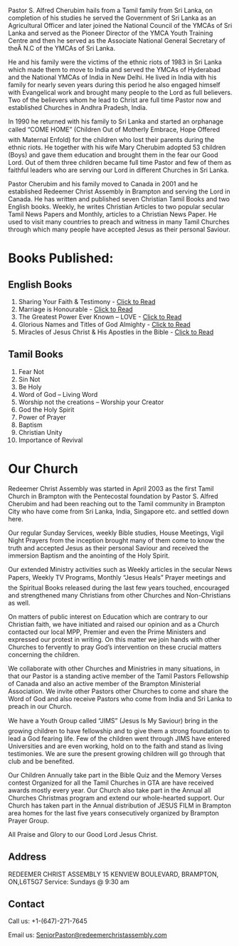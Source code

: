 Pastor S. Alfred Cherubim hails from a Tamil family from Sri Lanka, on completion of his studies he served the Government of Sri Lanka as an Agricultural Officer and later joined the National Council of the YMCAs of Sri Lanka and served as the Pioneer Director of the YMCA Youth Training Centre and then he served as the Associate National General Secretary of theÂ N.C of the YMCAs of Sri Lanka.

He and his family were the victims of the ethnic riots of 1983 in Sri Lanka which made them to move to India and served the YMCAs of Hyderabad and the National YMCAs of India in New Delhi. He lived in India with his family for nearly seven years during this period he also engaged himself with Evangelical work and brought many people to the Lord as full believers. Two of the believers whom he lead to Christ are full time Pastor now and established Churches in Andhra Pradesh, India.

In 1990 he returned with his family to Sri Lanka and started an orphanage called “COME HOME” (Children Out of Motherly Embrace, Hope Offered with Maternal Enfold) for the children who lost their parents during the ethnic riots. He together with his wife Mary Cherubim adopted 53 children (Boys) and gave them education and brought them in the fear our Good Lord. Out of them three children became full time Pastor and few of them as faithful leaders who are serving our Lord in different Churches in Sri Lanka.

Pastor Cherubim and his family moved to Canada in 2001 and he established Redeemer Christ Assembly in Brampton and serving the Lord in Canada. He has written and published seven Christian Tamil Books and two English books. Weekly, he writes Christian Articles to two popular secular Tamil News Papers and Monthly, articles to a Christian News Paper. He used to visit many countries to preach and witness in many Tamil Churches through which many people have accepted Jesus as their personal Saviour.

# Books Published:

## English Books

1. Sharing Your Faith & Testimony - [Click to Read](English-Books/SHARING%20YOUR%20FAITH%20AND%20TESTIMONY%20-%20FINAL%202025.pdf)
2. Marriage is Honourable - [Click to Read](English-Books/MARRIAGE%20IS%20HONOURABLE%20-%20FINAL%202025.pdf)
3. The Greatest Power Ever Known – LOVE - [Click to Read](English-Books/THE%20Greatest%20Power%20Ever%20Known%20-%20LOVE%20-%20FINAL%202025.pdf)
4. Glorious Names and Titles of God Almighty - [Click to Read](English-Books/GLORIOUS%20NAME%20of%20God%20Almighty%20-%20NEW%20PROJECT%202025.pdf)
5. Miracles of Jesus Christ & His Apostles in the Bible - [Click to Read](English-Books/MIRACLES%20OF%20JESUS%20%26%20APOSTLES%20IN%20THE%20BIBLE%20-%20NEW%20PROJECT%202025.pdf)
 

## Tamil Books

1. Fear Not
2. Sin Not
3. Be Holy
4. Word of God – Living Word
5. Worship not the creations – Worship your Creator
6. God the Holy Spirit
7. Power of Prayer
8. Baptism
9. Christian Unity
10. Importance of Revival

# Our Church

Redeemer Christ Assembly was started in April 2003 as the first Tamil Church in Brampton with the Pentecostal foundation by Pastor S. Alfred Cherubim and had been reaching out to the Tamil community in Brampton City who have come from Sri Lanka, India, Singapore etc. and settled down here.

Our regular Sunday Services, weekly Bible studies, House Meetings, Vigil Night Prayers from the inception brought many of them come to know the truth and accepted Jesus as their personal Saviour and received the immersion Baptism and the anointing of the Holy Spirit.

Our extended Ministry activities such as Weekly articles in the secular News Papers, Weekly TV Programs, Monthly “Jesus Heals” Prayer meetings and the Spiritual Books released during the last few years touched, encouraged and strengthened many Christians from other Churches and Non-Christians as well.

On matters of public interest on Education which are contrary to our Christian faith, we have initiated and raised our opinion and as a Church contacted our local MPP, Premier and even the Prime Ministers and expressed our protest in writing. On this matter we join hands with other Churches to fervently to pray God’s intervention on these crucial matters concerning the children.

We collaborate with other Churches and Ministries in many situations, in that our Pastor is a standing active member of the Tamil Pastors Fellowship of Canada and also an active member of the Brampton Ministerial Association. We invite other Pastors other Churches to come and share the Word of God and also receive Pastors who come from India and Sri Lanka to preach in our Church.

We have a Youth Group called “JIMS” (Jesus Is My Saviour) bring in the growing children to have fellowship and to give them a strong foundation to lead a God fearing life. Few of the children went through JIMS have entered Universities and are even working, hold on to the faith and stand as living testimonies. We are sure the present growing children will go through that club and be benefited.

Our Children Annually take part in the Bible Quiz and the Memory Verses contest Organized for all the Tamil Churches in GTA are have received awards mostly every year. Our Church also take part in the Annual all Churches Christmas program and extend our whole-hearted support. Our Church has taken part in the Annual distribution of JESUS FILM in Brampton area homes for the last five years consecutively organized by Brampton Prayer Group.

All Praise and Glory to our Good Lord Jesus Christ.

## Address

REDEEMER CHRIST ASSEMBLY
15 KENVIEW BOULEVARD, BRAMPTON, ON,L6T5G7
Service: Sundays @ 9:30 am

## Contact

Call us: +1-(647)-271-7645

Email us: SeniorPastor@redeemerchristassembly.com

